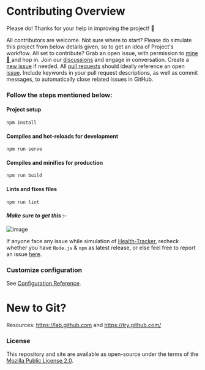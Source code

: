 # <a name="contributing">Contributing Overview</a>

Please do! Thanks for your help in improving the project! :balloon:

All contributors are welcome. Not sure where to start? Please do simulate this project from below details given, so to get an idea of Project's workflow.
All set to contribute? Grab an open issue, with permission to <a href="https://github.com/amino19"> mine 🙂 </a> and hop in. Join our <a href="https://github.com/amino19/Health-Tracker/discussions/"> discussions</a> and engage in conversation. Create a [new issue](/../../issues/new/choose) if needed. All [pull requests](/../../pulls) should ideally reference an open [issue](/../../issues). Include keywords in your pull request descriptions, as well as commit messages, to automatically close related issues in GitHub.

### Follow the steps mentioned below:

#### Project setup
```
npm install
```

#### Compiles and hot-reloads for development
```
npm run serve
```

#### Compiles and minifies for production
```
npm run build
```

#### Lints and fixes files
```
npm run lint
```

#### _Make sure to get this_ :-
![image](https://user-images.githubusercontent.com/75872316/120891023-f4507280-c623-11eb-91b9-718e4dd22ea9.png)

If anyone face any issue while simulation of <a href="https://github.com/amino19/Health-Tracker/"> Health-Tracker</a>, recheck whether you have `Node.js` & `npm` as latest release, or else feel free to report an issue <a href= "https://github.com/amino19/Health-Tracker/discussions/3"> here</a>.

### Customize configuration
See [Configuration Reference](https://cli.vuejs.org/config/).

# New to Git?

Resources: https://lab.github.com and https://try.github.com/

### License

This repository and site are available as open-source under the terms of the [Mozilla Public License 2.0](https://opensource.org/licenses/MPL-2.0).
